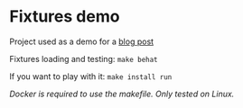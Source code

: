# Fixtures demo 

Project used as a demo for a [blog post](https://medium.com/manomano-tech/efficient-testing-with-fixtures-on-symfony-4-db0a8ea75245)

Fixtures loading and testing: `make behat`

If you want to play with it: `make install run`

_Docker is required to use the makefile. Only tested on Linux._
